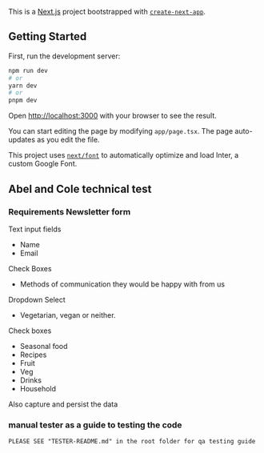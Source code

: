 This is a [Next.js](https://nextjs.org/) project bootstrapped with [`create-next-app`](https://github.com/vercel/next.js/tree/canary/packages/create-next-app).

## Getting Started

First, run the development server:

```bash
npm run dev
# or
yarn dev
# or
pnpm dev
```

Open [http://localhost:3000](http://localhost:3000) with your browser to see the result.

You can start editing the page by modifying `app/page.tsx`. The page auto-updates as you edit the file.

This project uses [`next/font`](https://nextjs.org/docs/basic-features/font-optimization) to automatically optimize and load Inter, a custom Google Font.

## Abel and Cole technical test

### Requirements Newsletter form

Text input fields

- Name
- Email

Check Boxes

- Methods of communication they would be happy with from us

Dropdown Select

- Vegetarian, vegan or neither.

Check boxes

- Seasonal food
- Recipes
- Fruit
- Veg
- Drinks
- Household

Also capture and persist the data

### manual tester as a guide to testing the code

    PLEASE SEE "TESTER-README.md" in the root folder for qa testing guide
